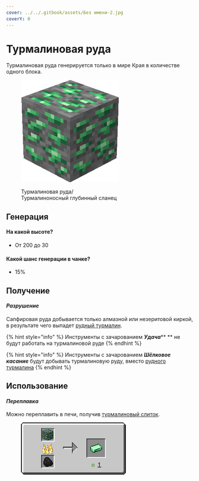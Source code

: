 ```yaml
---
cover: ../../.gitbook/assets/Без имени-2.jpg
coverY: 0
---
```


# Турмалиновая руда

Турмалиновая руда генерируется только в мире Края в количестве одного блока.

<figure><img src="../../.gitbook/assets/green_ore.gif" alt=""><figcaption><p>Турмалиновая руда/<br>Турмалиноносный глубинный сланец</p></figcaption></figure>

## Генерация

#### На какой высоте?

* От 200 до 30

#### Какой шанс генерации в чанке?

* 15%

## Получение

#### _Разрушение_

Сапфировая руда добывается только алмазной или незеритовой киркой, в результате чего выпадет [рудный турмалин](../materialy/metally-i-mineraly/rudnyi-turmalin.md).

{% hint style="info" %}
Инструменты с зачарованием _**Удача**_\*\* \*\* не будут работать на турмалиновой руде
{% endhint %}

{% hint style="info" %}
Инструменты с зачарованием _**Шёлковое касание**_ будут добывать турмалиновую руду, вместо [рудного турмалина](../materialy/metally-i-mineraly/rudnyi-turmalin.md)
{% endhint %}

## Использование

#### _Переплавка_

Можно переплавить в печи, получив [турмалиновый слиток](../materialy/metally-i-mineraly/turmalinovyi-slitok.md).

<figure><img src="../../.gitbook/assets/green_ore_ingot_result.gif" alt=""><figcaption></figcaption></figure>
